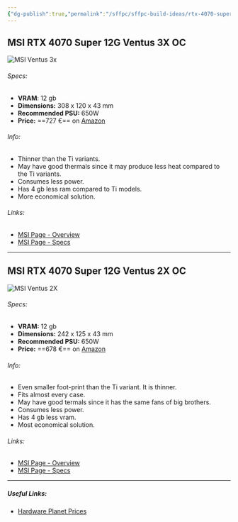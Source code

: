 ```yaml
---
{"dg-publish":true,"permalink":"/sffpc/sffpc-build-ideas/rtx-4070-super/","tags":["sffpc"],"noteIcon":""}
---
```


## MSI RTX 4070 Super 12G Ventus 3X OC
![MSI Ventus 3x](https://asset.msi.com/resize/image/global/product/product_17046847997f6caa465609bab60e0c4f9b36b8a649.png62405b38c58fe0f07fcef2367d8a9ba1/1024.png)
###### Specs:
- **VRAM**: 12 gb
- **Dimensions:** 308 x 120 x 43 mm
- **Recommended PSU:** 650W
- **Price:** ==727 €== on [Amazon](https://www.amazon.it/MSI-GeForce-VENTUS-Scheda-Gaming/dp/B0CQMDD2WJ/ref=sr_1_1?__mk_it_IT=%C3%85M%C3%85%C5%BD%C3%95%C3%91&crid=1LKGBVFUFXIYG&dib=eyJ2IjoiMSJ9.6Iu-CxyY1h67gKqec9-D0EjtfDhL7VonMgKCYmXL4yqqXH5rbg49r5F3Dmq6P0wB3-UkxIWx2tkgFX4b_9JD5gF4UEDRTHg4I2toCm_oN5Am2zw8FIKnc91SoGjO8RFHNJcTvxFacA4LqPCC8FS_rEOw-ihBDzw7BW9YQpIl5reyNT3PtsoPtVrticMjDLbff0FSodaal3b1CxSwpsI_mNgZxd_-kGAKPROxxhKdqNvOQzXrCeDoPB0mIfYPmSIZYwkpmbw65olbQZknfkbtHggrW_SZ2bAUua_WcdpNsyI.ZAIE6vX6D-SXd-hMNDH55mvIeWZ8X5x1wqD5MrSDk48&dib_tag=se&keywords=rtx%2B4070ti%2Bsuper&qid=1710060741&sprefix=rtx%2B4070ti%2Bsuper%2Caps%2C145&sr=8-1&ufe=app_do%3Aamzn1.fos.9d4f9b77-768c-4a4e-94ad-33674c20ab35&th=1)

###### Info:
- Thinner than the Ti variants.
- May have good thermals since it may produce less heat compared to the Ti variants.
- Consumes less power.
- Has 4 gb less ram compared to Ti models.
- More economical solution.

###### Links:
- [MSI Page - Overview](https://it.msi.com/Graphics-Card/GeForce-RTX-4070-SUPER-12G-VENTUS-3X-OC/Overview)
- [MSI Page - Specs](https://it.msi.com/Graphics-Card/GeForce-RTX-4070-SUPER-12G-VENTUS-3X-OC/Specification)

---
## MSI RTX 4070 Super 12G Ventus 2X OC
![MSI Ventus 2X](https://asset.msi.com/resize/image/global/product/product_1704699649413398d807686f322a7a562d15b205df.png62405b38c58fe0f07fcef2367d8a9ba1/1024.png)
###### Specs:
- **VRAM:** 12 gb
- **Dimensions:** 242 x 125 x 43 mm
- **Recommended PSU:** 650W
- **Price:** ==678 €== on [Amazon](https://www.amazon.it/MSI-VENTUS-GeForce-NVIDIA-GDDR6X/dp/B0CS3YQZQH/ref=sr_1_2?__mk_it_IT=%C3%85M%C3%85%C5%BD%C3%95%C3%91&crid=2U9XSD42DD3Y1&dib=eyJ2IjoiMSJ9.rOPWWnUq1ZiiHk271bLWhM9tlEPPUjOUESr97F6GPBbCtyPbyFy4hw1bYPd9iNmrBJEybMdN5KKk-nplEivGh6QROSLayFh-uaV8remLmd51GfdFR8G2eDGft1nqqL7hijqC56n4FxayqBkxxrtK7vbTG9CFVsInwFdzarjCfmiWXcaeyeF0FusG_AOqD2CgOiHa0UkDYfOuUm-hGK8b2gBaSfb5U4dFNrumm3VuKb_8yUt1lFUWBQN23KaStK2JeBVpCQOVywBUv64wWz9HhO8zHRyF28TnoXV5OkwXGDA.tmPz-hjajMg0rIEnXD07EBrYeB6QPDw1eVIftd_Ybgk&dib_tag=se&keywords=rtx+4070+super+ventus&qid=1710063926&sprefix=rtx+4070+super+ventus%2Caps%2C145&sr=8-2&ufe=app_do%3Aamzn1.fos.9d4f9b77-768c-4a4e-94ad-33674c20ab35)

###### Info:
- Even smaller foot-print than the Ti variant. It is thinner.
- Fits almost every case.
- May have good termals since it has the same fans of big brothers.
- Consumes less power.
- Has 4 gb less vram.
- Most economical solution.

###### Links:
- [MSI Page - Overview](https://it.msi.com/Graphics-Card/GeForce-RTX-4070-SUPER-12G-VENTUS-2X-OC/Overview)
- [MSI Page - Specs](https://it.msi.com/Graphics-Card/GeForce-RTX-4070-SUPER-12G-VENTUS-2X-OC/Specification)

---

##### Useful Links:
- [Hardware Planet Prices](https://www.hardware-planet.it/ricerca?controller=search&s=rtx+4070+super)